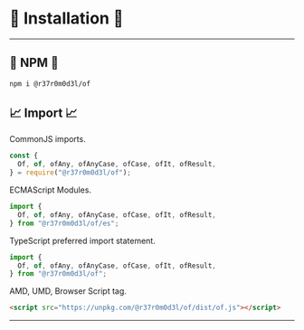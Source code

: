 # 🚀 Installation 🚀

---

## 💾 NPM 💾

```bash
npm i @r37r0m0d3l/of
```

## 📈 Import 📈

CommonJS imports.

```javascript
const {
  Of, of, ofAny, ofAnyCase, ofCase, ofIt, ofResult,
} = require("@r37r0m0d3l/of");
`````

ECMAScript Modules.

```javascript
import {
  Of, of, ofAny, ofAnyCase, ofCase, ofIt, ofResult,
} from "@r37r0m0d3l/of/es";
```

TypeScript preferred import statement.

```typescript
import {
  Of, of, ofAny, ofAnyCase, ofCase, ofIt, ofResult,
} from "@r37r0m0d3l/of";
```

AMD, UMD, Browser Script tag.

```html
<script src="https://unpkg.com/@r37r0m0d3l/of/dist/of.js"></script>
```

---
